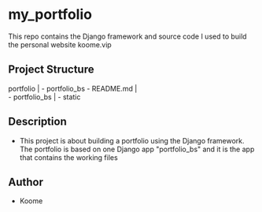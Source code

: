 # my_portfolio

This repo contains the Django framework and source code I used to build the personal website koome.vip

## Project Structure

portfolio
		 |
		  - portfolio_bs - README.md 
		   				|				
		   				  - portfolio_bs
		   				|
		   				  - static 			  
## Description

* This project is about building a portfolio using the Django framework. The portfolio is based on one Django app "portfolio_bs" and it is the app that contains the working files

## Author

* Koome